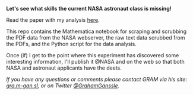<strong>Let's see what skills the current NASA astronaut class is missing!</strong>

Read the paper with my analysis <a href=https://github.com/gganssle/astroBio/blob/master/results.pdf> here</a>.

This repo contains the Mathematica notebook for scraping and scrubbing the PDF data from the NASA webserver, the raw text data scrubbed from the PDFs, and the Python script for the data analysis.

Once (if) I get to the point where this experiment has discovered some interesting information, I'll publish it @NASA and on the web so that both NASA and astronaut applicants have the deets.

<i>If you have any questions or comments please contact GRAM via his site: <a href=http://gra.m-gan.sl>gra.m-gan.sl</a>, or on Twitter <a href=www.twitter.com/grahamganssle>@GrahamGanssle</a>.</i>
